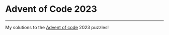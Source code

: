 # Advent of Code 2023

---
My solutions to the [Advent of code](https://adventofcode.com/) 2023 puzzles!